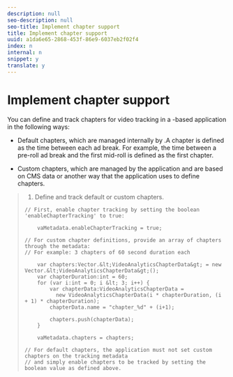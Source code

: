 ```yaml
---
description: null
seo-description: null
seo-title: Implement chapter support
title: Implement chapter support
uuid: a1da6e65-2868-453f-86e9-6037eb2f02f4
index: n
internal: n
snippet: y
translate: y
---
```


# Implement chapter support

You can define and track chapters for video tracking in a  <!-- PH element: phrases/primetime-sdk-name --> -based application in the following ways:
* Default chapters, which are managed internally by  <!-- PH element: phrases/primetime-sdk-name --> .A chapter is defined as the time between each ad break. For example, the time between a pre-roll ad break and the first mid-roll is defined as the first chapter.

* Custom chapters, which are managed by the application and are based on CMS data or another way that the application uses to define chapters.


>1. Define and track default or custom chapters.
>
>   ```
>   // First, enable chapter tracking by setting the boolean 'enableChapterTracking' to true: 
>    
>       vaMetadata.enableChapterTracking = true; 
>     
>   // For custom chapter definitions, provide an array of chapters through the metadata:  
>   // For example: 3 chapters of 60 second duration each 
>    
>       var chapters:Vector.&lt;VideoAnalyticsChapterData&gt; = new Vector.&lt;VideoAnalyticsChapterData&gt;(); 
>       var chapterDuration:int = 60; 
>       for (var i:int = 0; i &lt; 3; i++) { 
>           var chapterData:VideoAnalyticsChapterData =  
>             new VideoAnalyticsChapterData(i * chapterDuration, (i + 1) * chapterDuration); 
>           chapterData.name = "chapter_%d" + (i+1); 
>     
>           chapters.push(chapterData); 
>       } 
>     
>       vaMetadata.chapters = chapters; 
>     
>   // For default chapters, the application must not set custom chapters on the tracking metadata  
>   // and simply enable chapters to be tracked by setting the boolean value as defined above. 
>   ```
>
